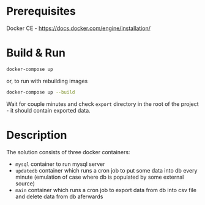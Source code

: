 # Prerequisites

Docker CE - https://docs.docker.com/engine/installation/ 

# Build & Run

```sh
docker-compose up
```

or, to run with rebuilding images

```sh
docker-compose up --build
```

Wait for couple minutes and check `export` directory in the root of the
project - it should contain exported data.

# Description

The solution consists of three docker containers:
- `mysql` container to run mysql server
- `updatedb` container which runs a cron job to put some data into db every
  minute (emulation of case where db is populated by some external source)
- `main` container which runs a cron job to export data from db into csv file
  and delete data from db aferwards
